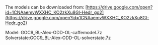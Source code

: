 The models can be downloaded from: [https://drive.google.com/open?id=1CNAaemvWXXHC_KO2zkXu8Gl-Hedr_go2](https://drive.google.com/open?id=1CNAaemvWXXHC_KO2zkXu8Gl-Hedr_go2)

Model: GOC9_BL-Alex-ODD-OL-caffemodel.7z<br>
Solverstate:GOC9_BL-Alex-ODD-OL-solverstate.7z
